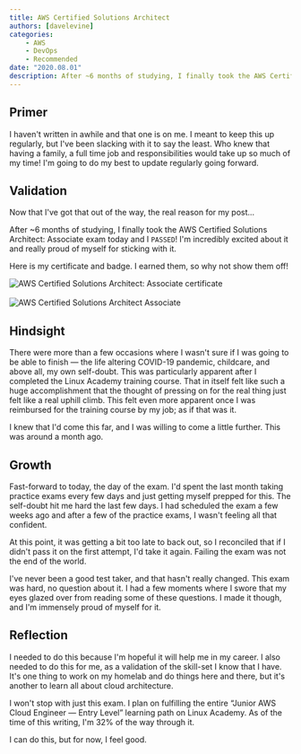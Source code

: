 ```yaml
---
title: AWS Certified Solutions Architect
authors: [davelevine]
categories:
    - AWS
    - DevOps
    - Recommended
date: "2020.08.01"
description: After ~6 months of studying, I finally took the AWS Certified Solutions Architect Associate exam today and I PASSED!
---
```


<!--markdownlint-disable-->

## Primer

I haven't written in awhile and that one is on me. I meant to keep this up regularly, but I've been slacking with it to say the least. Who knew that having a family, a full time job and responsibilities would take up so much of my time! I'm going to do my best to update regularly going forward.

## Validation

Now that I've got that out of the way, the real reason for my post...

<!-- more -->

After ~6 months of studying, I finally took the AWS Certified Solutions Architect: Associate exam today and I `PASSED`! I'm incredibly excited about it and really proud of myself for sticking with it.

Here is my certificate and badge. I earned them, so why not show them off!

<Image src="https://cdn.levine.io/uploads/images/gallery/2022-09/08/AWS-Certified-Solutions-Architect---Associate-certificate.png" alt="AWS Certified Solutions Architect: Associate certificate" />
<br></br>
<Image src="https://cdn.levine.io/uploads/images/gallery/2022-09/08/aws-certified-solutions-architect-associate.png" alt="AWS Certified Solutions Architect Associate" />

## Hindsight

There were more than a few occasions where I wasn't sure if I was going to be able to finish — the life altering COVID-19 pandemic, childcare, and above all, my own self-doubt. This was particularly apparent after I completed the Linux Academy training course. That in itself felt like such a huge accomplishment that the thought of pressing on for the real thing just felt like a real uphill climb. This felt even more apparent once I was reimbursed for the training course by my job; as if that was it.

I knew that I'd come this far, and I was willing to come a little further. This was around a month ago.

## Growth

Fast-forward to today, the day of the exam. I'd spent the last month taking practice exams every few days and just getting myself prepped for this. The self-doubt hit me hard the last few days. I had scheduled the exam a few weeks ago and after a few of the practice exams, I wasn't feeling all that confident.

At this point, it was getting a bit too late to back out, so I reconciled that if I didn't pass it on the first attempt, I'd take it again. Failing the exam was not the end of the world.

I've never been a good test taker, and that hasn't really changed. This exam was hard, no question about it. I had a few moments where I swore that my eyes glazed over from reading some of these questions. I made it though, and I'm immensely proud of myself for it.

## Reflection

I needed to do this because I'm hopeful it will help me in my career. I also needed to do this for me, as a validation of the skill-set I know that I have. It's one thing to work on my homelab and do things here and there, but it's another to learn all about cloud architecture.

I won't stop with just this exam. I plan on fulfilling the entire “Junior AWS Cloud Engineer — Entry Level” learning path on Linux Academy. As of the time of this writing, I'm 32% of the way through it.

I can do this, but for now, I feel good.
